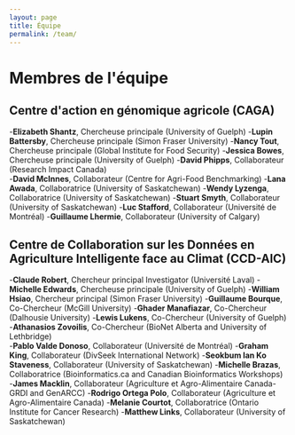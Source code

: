 ```yaml
---
layout: page
title: Équipe
permalink: /team/
---
```


# Membres de l'équipe
## Centre d'action en génomique agricole (CAGA)

-**Elizabeth Shantz**, Chercheuse principale (University of Guelph) 
-**Lupin Battersby**, Chercheuse principale (Simon Fraser University) 
-**Nancy Tout**, Chercheuse principale (Global Institute for Food Security) 
-**Jessica Bowes**, Chercheuse principale (University of Guelph) 
-**David Phipps**, Collaborateur (Research Impact Canada)  
-**David McInnes**, Collaborateur (Centre for Agri-Food Benchmarking) 
-**Lana Awada**, Collaboratrice (University of Saskatchewan) 
-**Wendy Lyzenga**, Collaboratrice (University of Saskatchewan) 
-**Stuart Smyth**, Collaborateur (University of Saskatchewan) 
-**Luc Stafford**, Collaborateur (Université de Montréal) 
-**Guillaume Lhermie**, Collaborateur (University of Calgary)

## Centre de Collaboration sur les Données en Agriculture Intelligente face au Climat (CCD-AIC)

-**Claude Robert**, Chercheur principal Investigator (Université Laval) 
-**Michelle Edwards**, Chercheuse principale (University of Guelph) 
-**William Hsiao**, Chercheur principal (Simon Fraser University) 
-**Guillaume Bourque**, Co-Chercheur (McGill University) 
-**Ghader Manafiazar**, Co-Chercheur (Dalhousie University) 
-**Lewis Lukens**, Co-Chercheur (University of Guelph) 
-**Athanasios Zovoilis**, Co-Chercheur (BioNet Alberta and University of Lethbridge)  
-**Pablo Valde Donoso**, Collaborateur (Université de Montréal) 
-**Graham King**, Collaborateur (DivSeek International Network) 
-**Seokbum Ian Ko Staveness**, Collaborateur (University of Saskatchewan) 
-**Michelle Brazas**, Collaboratrice (Bioinformatics.ca and Canadian Bioinformatics Workshops) 
-**James Macklin**, Collaborateur (Agriculture et Agro-Alimentaire Canada- GRDI and GenARCC) 
-**Rodrigo Ortega Polo**, Collaborateur (Agriculture et Agro-Alimentaire Canada) 
-**Melanie Courtot**, Collaboratrice (Ontario Institute for Cancer Research) 
-**Matthew Links**, Collaborateur (University of Saskatchewan) 


